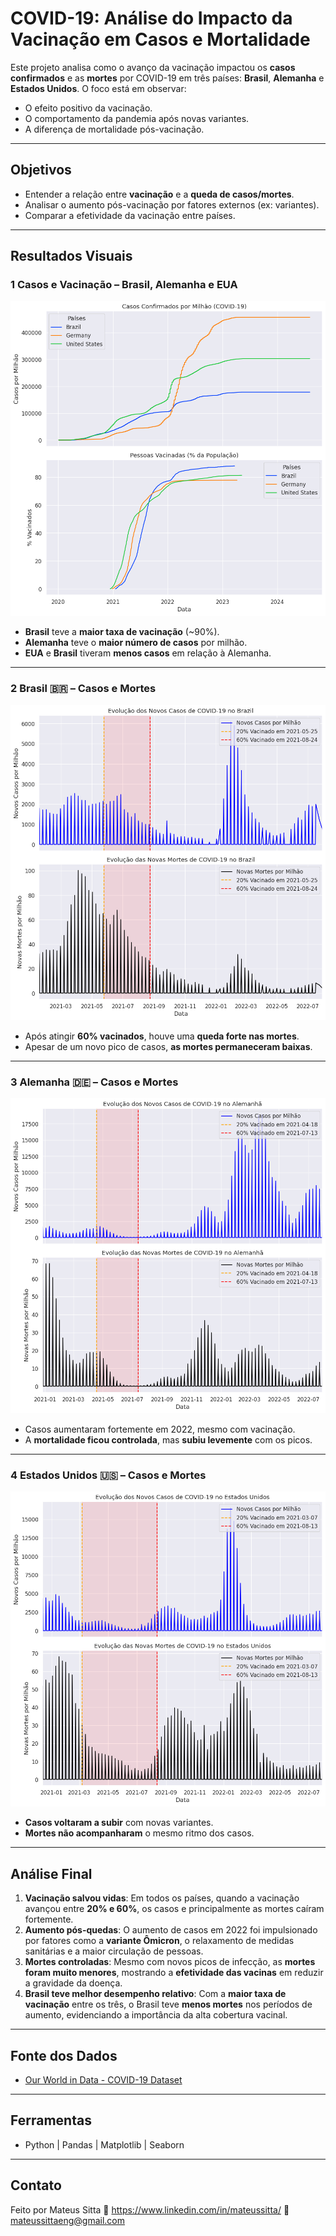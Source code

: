 # COVID-19: Análise do Impacto da Vacinação em Casos e Mortalidade

Este projeto analisa como o avanço da vacinação impactou os **casos confirmados** e as **mortes** por COVID-19 em três países: **Brasil**, **Alemanha** e **Estados Unidos**. O foco está em observar:
- O efeito positivo da vacinação.
- O comportamento da pandemia após novas variantes.
- A diferença de mortalidade pós-vacinação.

---

## Objetivos

- Entender a relação entre **vacinação** e a **queda de casos/mortes**.
- Analisar o aumento pós-vacinação por fatores externos (ex: variantes).
- Comparar a efetividade da vacinação entre países.

---

## Resultados Visuais

### 1️ Casos e Vacinação – Brasil, Alemanha e EUA

![Casos e Vacinação](./plots/cases-and-vaccination.png)

- **Brasil** teve a **maior taxa de vacinação** (~90%).
- **Alemanha** teve o **maior número de casos** por milhão.
- **EUA** e **Brasil** tiveram **menos casos** em relação à Alemanha.

---

### 2️ Brasil 🇧🇷 – Casos e Mortes

![Brasil Casos e Mortes](./plots/brasil.png)

- Após atingir **60% vacinados**, houve uma **queda forte nas mortes**.
- Apesar de um novo pico de casos, **as mortes permaneceram baixas**.

---

### 3️ Alemanha 🇩🇪 – Casos e Mortes

![Alemanha Casos e Mortes](./plots/alemanha.png)

- Casos aumentaram fortemente em 2022, mesmo com vacinação.
- A **mortalidade ficou controlada**, mas **subiu levemente** com os picos.

---

### 4 Estados Unidos 🇺🇸 – Casos e Mortes

![EUA Casos e Mortes](./plots/estadosunidos.png)

- **Casos voltaram a subir** com novas variantes.
- **Mortes não acompanharam** o mesmo ritmo dos casos.

---

## Análise Final

1. **Vacinação salvou vidas**: Em todos os países, quando a vacinação avançou entre **20% e 60%**, os casos e principalmente as mortes caíram fortemente.
2. **Aumento pós-quedas**: O aumento de casos em 2022 foi impulsionado por fatores como a **variante Ômicron**, o relaxamento de medidas sanitárias e a maior circulação de pessoas.
3. **Mortes controladas**: Mesmo com novos picos de infecção, as **mortes foram muito menores**, mostrando a **efetividade das vacinas** em reduzir a gravidade da doença.
4. **Brasil teve melhor desempenho relativo**: Com a **maior taxa de vacinação** entre os três, o Brasil teve **menos mortes** nos períodos de aumento, evidenciando a importância da alta cobertura vacinal.

---

## Fonte dos Dados

- [Our World in Data - COVID-19 Dataset](https://covid.ourworldindata.org/data/owid-covid-data.csv)

---

## Ferramentas

- Python | Pandas | Matplotlib | Seaborn

---

## Contato

Feito por Mateus Sitta
🔗 https://www.linkedin.com/in/mateussitta/
📧 mateussittaeng@gmail.com
